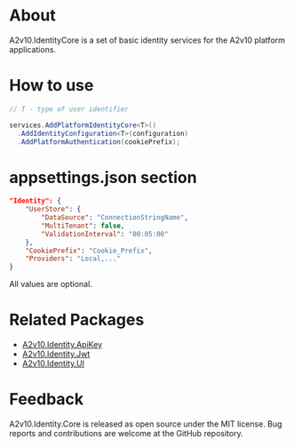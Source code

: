 ﻿# About
A2v10.IdentityCore is a set of basic identity services 
for the A2v10 platform applications.


# How to use

```csharp
// T - type of user identifier

services.AddPlatformIdentityCore<T>()
  .AddIdentityConfiguration<T>(configuration)
  .AddPlatformAuthentication(cookiePrefix);
```

# appsettings.json section

```json
"Identity": {
	"UserStore": {
		"DataSource": "ConnectionStringName",
		"MultiTenant": false,
		"ValidationInterval": "00:05:00"
	},
	"CookiePrefix": "Cookie_Prefix",
	"Providers": "Local,..."
}
```

All values are optional.

# Related Packages

* [A2v10.Identity.ApiKey](https://www.nuget.org/packages/A2v10.Identity.ApiKey)
* [A2v10.Identity.Jwt](https://www.nuget.org/packages/A2v10.Identity.Jwt)
* [A2v10.Identity.UI](https://www.nuget.org/packages/A2v10.Identity.UI)


# Feedback

A2v10.Identity.Core is released as open source under the MIT license. 
Bug reports and contributions are welcome at the GitHub repository.
